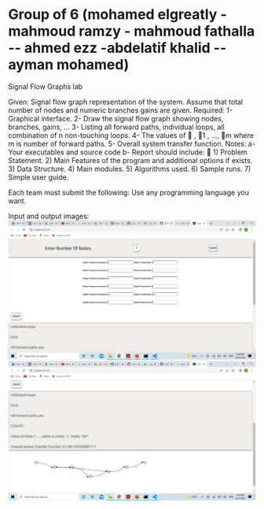   # Group of 6 (mohamed elgreatly -mahmoud ramzy - mahmoud fathalla -- ahmed ezz -abdelatif khalid -- ayman mohamed)
  
  
  Signal Flow Graphs lab
  

Given:
    Signal flow graph representation of the system. Assume that total number of nodes and numeric branches gains are given.
Required:
    1- Graphical interface.
    2- Draw the signal flow graph showing nodes, branches, gains, …
    3- Listing all forward paths, individual loops, all combination of n non-touching loops.
    4- The values of  , 1 , …, m where m is number of forward paths.
    5- Overall system transfer function.
Notes:
    a- Your executables and source code
    b- Report should include: 
        1) Problem Statement.
        2) Main Features of the program and additional options if exists.
        3) Data Structure.
        4) Main modules.
        5) Algorithms used.
        6) Sample runs.
        7) Simple user guide.

Each team must submit the following:
 Use any programming language you want.

Input and output images:
![](lab1.png)
![](lab2.png)
